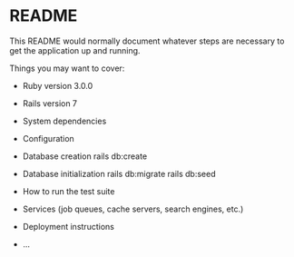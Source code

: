 # README

This README would normally document whatever steps are necessary to get the
application up and running.

Things you may want to cover:

* Ruby version
3.0.0
* Rails version
7

* System dependencies

* Configuration

* Database creation
rails db:create

* Database initialization
rails db:migrate
rails db:seed

* How to run the test suite


* Services (job queues, cache servers, search engines, etc.)

* Deployment instructions


* ...
